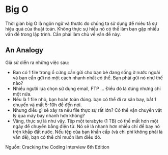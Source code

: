 # Big O
Thời gian big O là ngôn ngữ và thước đo chúng ta sử dụng để miêu tả sự hiệu quả của thuật toán. Không thực sự hiểu nó có thể làm bạn gặp nhiều vấn đề trong lập trình. Cần phải làm chủ về vấn đề này.
## An Analogy
Giả sử diễn ra những việc sau:
- Bạn có 1 file trong ổ cứng cần gửi cho bạn bè đang sống ở nước ngoài và bạn cần gửi nó một cách nhanh nhất có thể. Bạn phải gửi nó như thế nào?
- Nhiều người lựa chọn sử dụng email, FTP ... Điều đó là đúng nhưng chỉ một nửa.
- Nếu là 1 file nhỏ, bạn hoàn toàn đúng. bạn có thể đi ra sân bay, bắt 1 chuyến và mất 5-10h để đến nơi.
- Nhưng điều gì sẽ xảy ra nếu file thực sự rất lớn? Có thể vận chuyển vật lý qua máy bay nhanh hơn không?
- Vâng, thực sự là như vậy. Tệp một terabyte (1 TB) có thể mất hơn một ngày để chuyển bằng điện tử. Nó sẽ là nhanh hơn nhiều chỉ để bay nó trên khắp đất nước. Nếu tệp của bạn khẩn cấp (và chi phí không phải là vấn đề), bạn có thể chỉ muốn làm điều đó.

Nguồn: Cracking the Coding Interview 6th Edition
